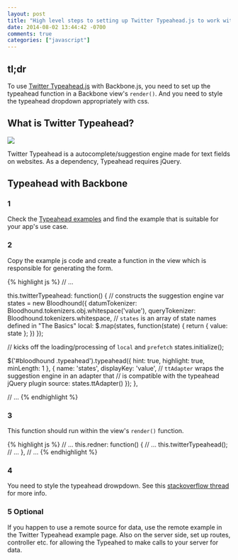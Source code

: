 ```yaml
---
layout: post
title: "High level steps to setting up Twitter Typeahead.js to work with Backbone.js"
date: 2014-08-02 13:44:42 -0700
comments: true
categories: ["javascript"]
---
```


## tl;dr

To use [Twitter Typeahead.js](https://github.com/twitter/typeahead.js/) with Backbone.js,
you need to set up the typeahead function in a Backbone view's `render()`.
And you need to style the typeahead dropdown appropriately with css.

## What is Twitter Typeahead?

![](http://i.imgur.com/AjpDzWL.png)

Twitter Typeahead is a autocomplete/suggestion engine
made for text fields on websites. As a dependency,
Typeahead requires jQuery.

## Typeahead with Backbone

### 1

Check the [Typeahead examples](https://twitter.github.io/typeahead.js/examples/)
and find the example that is suitable for
your app's use case.

### 2

Copy the example js code and create a function
in the view which is responsible for generating the form.

{% highlight js %}
// ...

this.twitterTypeahead: function() {
// constructs the suggestion engine
var states = new Bloodhound({
datumTokenizer: Bloodhound.tokenizers.obj.whitespace('value'),
queryTokenizer: Bloodhound.tokenizers.whitespace,
// `states` is an array of state names defined in "The Basics"
local: \$.map(states, function(state) { return { value: state }; })
});

// kicks off the loading/processing of `local` and `prefetch`
states.initialize();

\$('#bloodhound .typeahead').typeahead({
hint: true,
highlight: true,
minLength: 1
},
{
name: 'states',
displayKey: 'value',
// `ttAdapter` wraps the suggestion engine in an adapter that
// is compatible with the typeahead jQuery plugin
source: states.ttAdapter()
});
},

// ...
{% endhighlight %}

### 3

This function should run within the view's `render()`
function.

{% highlight js %}
// ...
this.redner: function() {
// ...
this.twitterTypeahead();
// ...
},
// ...
{% endhighlight %}

### 4

You need to style the typeahead drowpdown. See
this [stackoverflow thread](http://stackoverflow.com/questions/20198247/twitters-typeahead-js-suggestions-are-not-styled-have-no-border-transparent-b)
for more info.

### 5 Optional

If you happen to use a remote source for data,
use the remote example in the Twitter Typeahead example
page. Also on the server side, set up routes, controller etc.
for allowing the Typeahed to make calls to your server
for data.
